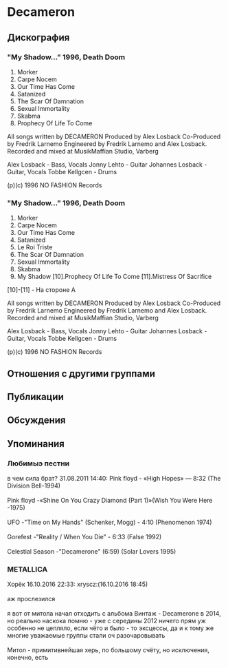 # Decameron



## Дискография

### "My Shadow..." 1996, Death Doom

1. Morker
2. Carpe Nocem
3. Our Time Has Come
4. Satanized
5. The Scar Of Damnation
6. Sexual Immortality
7. Skabma
8. Prophecy Of Life To Come

All songs written by DECAMERON
Produced by Alex Losback
Co-Produced by Fredrik Larnemo
Engineered by Fredrik Larnemo and Alex Losback.
Recorded and mixed at MusikMaffian Studio, Varberg

Alex Losback - Bass, Vocals
Jonny Lehto - Guitar
Johannes Losback - Guitar, Vocals
Tobbe Kellgcen - Drums

(p)(c) 1996 NO FASHION Records

### "My Shadow..." 1996, Death Doom

1. Morker
2. Carpe Nocem
3. Our Time Has Come
4. Satanized
5. Le Roi Triste
6. The Scar Of Damnation
7. Sexual Immortality
8. Skabma
9. My Shadow
[10].Prophecy Of Life To Come
[11].Mistress Of Sacrifice

[10]-[11] - На стороне A

All songs written by DECAMERON
Produced by Alex Losback
Co-Produced by Fredrik Larnemo
Engineered by Fredrik Larnemo and Alex Losback.
Recorded and mixed at MusikMaffian Studio, Varberg

Alex Losback - Bass, Vocals
Jonny Lehto - Guitar
Johannes Losback - Guitar, Vocals
Tobbe Kellgcen - Drums

(p)(c) 1996 NO FASHION Records


## Отношения с другими группами


## Публикации


## Обсуждения


## Упоминания

### Любимыэ пестни

в чем сила брат? 31.08.2011 14:40:
Pink floyd - «High Hopes» — 8:32 (The Division Bell-1994)<BR><BR>Pink floyd -«Shine On You Crazy Diamond (Part 1)»(Wish You Were Here -1975)<BR><BR>UFO -"Time on My Hands" (Schenker, Mogg) - 4:10 (Phenomenon 1974)<BR><BR>Gorefest -"Reality / When You Die" - 6:33 (False 1992)<BR><BR>Celestial Season -"Decamerone" (6:59) (Solar Lovers 1995)

### METALLICA

Хорёк 16.10.2016 22:33:
xryscz:(16.10.2016 18:45)  <BR><BR>аж прослезился<BR><BR>я вот от митола начал отходить с альбома Винтаж - Decamerone в 2014, но реально наскока помню - уже с середины 2012 ничего прям уж особенно не цепляло, если чёто и было - то эксцессы, да и к тому же многие уважаемые группы стали оч разочаровывать<BR><BR>Митол - примитивнейшая херь, по большому счёту, но исключения, конечно, есть<BR>

